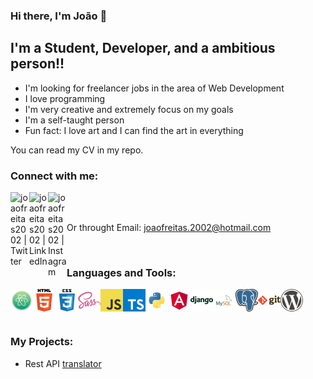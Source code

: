 ### Hi there, I'm João 👋

## I'm a Student, Developer, and a ambitious person!!

- I'm looking for freelancer jobs in the area of Web Development
- I love programming
- I'm very creative and extremely focus on my goals
- I'm a self-taught person
- Fun fact: I love art and I can find the art in everything

You can read my CV in my repo.

### Connect with me:

[<img align="left" alt="joaofreitas2002 | Twitter" width="30px" src="https://cdn.jsdelivr.net/npm/simple-icons@v3/icons/upwork.svg" />][upwork]
[<img align="left" alt="joaofreitas2002 | LinkedIn" width="30px" src="https://cdn.jsdelivr.net/npm/simple-icons@v3/icons/linkedin.svg" />][linkedin]
[<img align="left" alt="joaofreitas2002 | Instagram" width="30px" src="https://cdn.jsdelivr.net/npm/simple-icons@v3/icons/instagram.svg" />][instagram]

<br />
<br />

Or throught Email: joaofreitas.2002@hotmail.com

<br />

### Languages and Tools:

<img align="left" alt="Atom" width="36px" src="https://raw.githubusercontent.com/github/explore/80688e429a7d4ef2fca1e82350fe8e3517d3494d/topics/atom/atom.png" />
<img align="left" alt="HTML5" width="36px" src="https://raw.githubusercontent.com/github/explore/80688e429a7d4ef2fca1e82350fe8e3517d3494d/topics/html/html.png" />
<img align="left" alt="CSS3" width="36px" src="https://raw.githubusercontent.com/github/explore/80688e429a7d4ef2fca1e82350fe8e3517d3494d/topics/css/css.png" />
<img align="left" alt="Sass" width="36px" src="https://raw.githubusercontent.com/github/explore/80688e429a7d4ef2fca1e82350fe8e3517d3494d/topics/sass/sass.png" />
<img align="left" alt="JavaScript" width="36px" src="https://raw.githubusercontent.com/github/explore/80688e429a7d4ef2fca1e82350fe8e3517d3494d/topics/javascript/javascript.png" />
<img align="left" alt="Typescript" width="36px" src="https://raw.githubusercontent.com/github/explore/80688e429a7d4ef2fca1e82350fe8e3517d3494d/topics/typescript/typescript.png" />
<img align="left" alt="Python" width="36px" src="https://raw.githubusercontent.com/github/explore/80688e429a7d4ef2fca1e82350fe8e3517d3494d/topics/python/python.png" />
<img align="left" alt="Angular" width="36px" src="https://raw.githubusercontent.com/github/explore/80688e429a7d4ef2fca1e82350fe8e3517d3494d/topics/angular/angular.png" />
	<img align="left" alt="Django" width="36px" src="https://raw.githubusercontent.com/github/explore/80688e429a7d4ef2fca1e82350fe8e3517d3494d/topics/django/django.png" />
<img align="left" alt="MySQL" width="36px" src="https://raw.githubusercontent.com/github/explore/80688e429a7d4ef2fca1e82350fe8e3517d3494d/topics/mysql/mysql.png" />
<img align="left" alt="PostGreSQL" width="36px" src="https://raw.githubusercontent.com/github/explore/80688e429a7d4ef2fca1e82350fe8e3517d3494d/topics/postgresql/postgresql.png" />
<img align="left" alt="Git" width="36px" src="https://raw.githubusercontent.com/github/explore/80688e429a7d4ef2fca1e82350fe8e3517d3494d/topics/git/git.png" />
<img align="left" alt="WordPress" width="36px" src="https://raw.githubusercontent.com/github/explore/80688e429a7d4ef2fca1e82350fe8e3517d3494d/topics/wordpress/wordpress.png" />


<br />
<br />
<br />

### My Projects:

+ Rest API [translator][translator API]

[translator API]: https://jf-translator-api.herokuapp.com/
[instagram]: https://instagram.com/kiikinhoo
[linkedin]: https://www.linkedin.com/in/joaofreitas2002/
[upwork]: https://www.upwork.com/freelancers/~010306f6d3f1c716ba?viewMode=1
